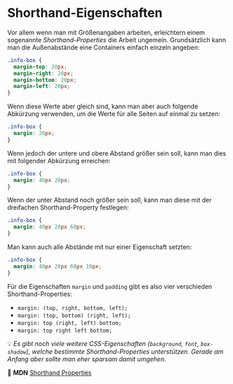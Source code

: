 # Shorthand-Eigenschaften

Vor allem wenn man mit Größenangaben arbeiten, erleichtern einem sogenannte *Shorthand-Properties* die Arbeit ungemein. Grundsätzlich kann man die Außenabstände eine Containers einfach einzeln angeben:

```css
.info-box {
  margin-top: 20px;
  margin-right: 20px;
  margin-bottom: 20px;
  margin-left: 20px;
}
```

Wenn diese Werte aber gleich sind, kann man aber auch folgende Abkürzung verwenden, um die Werte für alle Seiten auf einmal zu setzen:

```css
.info-box {
  margin: 20px;
}
```

Wenn jedoch der untere und obere Abstand größer sein soll, kann man dies mit folgender Abkürzung erreichen:

```css
.info-box {
  margin: 40px 20px;
}
```

Wenn der unter Abstand noch größer sein soll, kann man diese mit der dreifachen Shorthand-Property festlegen:

```css
.info-box {
  margin: 40px 20px 60px;
}
```

Man kann auch alle Abstände mit nur einer Eigenschaft setzten:

```css
.info-box {
  margin: 40px 20px 60px 10px;
}
```

Für die Eigenschaften `margin` und `padding` gibt es also vier verschieden Shorthand-Properties:

- `margin: (top, right, bottom, left);`
- `margin: (top, bottom) (right, left);`
- `margin: top (right, left) bottom;`
- `margin: top right left bottom;`

💡 *Es gibt noch viele weitere CSS-Eigenschaften (`background`, `font`, `box-shadow`), welche bestimmte Shorthand-Properties unterstützen. Gerade am Anfang aber sollte man eher sparsam damit umgehen.*

📖 **MDN** [Shorthand Properties](https://developer.mozilla.org/en-US/docs/Web/CSS/Shorthand_properties)

